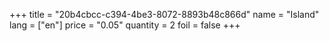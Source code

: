+++
title = "20b4cbcc-c394-4be3-8072-8893b48c866d"
name = "Island"
lang = ["en"]
price = "0.05"
quantity = 2
foil = false
+++
